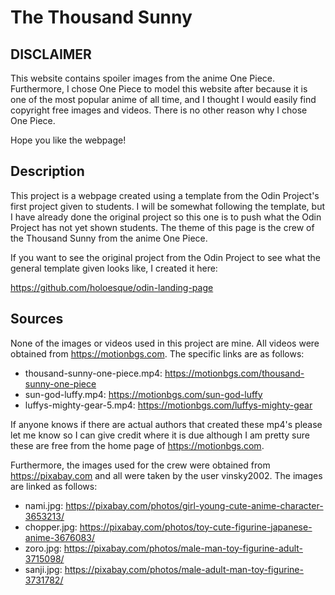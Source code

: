 # The Thousand Sunny

## DISCLAIMER
This website contains spoiler images from the anime One Piece.
Furthermore, I chose One Piece to model this website after because it is one of the
most popular anime of all time, and I thought I would easily find copyright free
images and videos. There is no other reason why I chose One Piece. 

Hope you like the webpage!

## Description

This project is a webpage created using a template from the Odin Project's first
project given to students. I will be somewhat following the template, but I have
already done the original project so this one is to push what the Odin Project has not
yet shown students. The theme of this page is the crew of the Thousand Sunny
from the anime One Piece.

If you want to see the original project from the Odin Project to see what the general
template given looks like, I created it here:

https://github.com/holoesque/odin-landing-page

## Sources

None of the images or videos used in this project are mine. All videos were
obtained from https://motionbgs.com. The specific links are as follows:

* thousand-sunny-one-piece.mp4: https://motionbgs.com/thousand-sunny-one-piece
* sun-god-luffy.mp4: https://motionbgs.com/sun-god-luffy
* luffys-mighty-gear-5.mp4: https://motionbgs.com/luffys-mighty-gear 

If anyone knows if there are actual authors that created these mp4's please let me
know so I can give credit where it is due although I am pretty sure these are free
from the home page of https://motionbgs.com.

Furthermore, the images used for the crew were obtained from https://pixabay.com
and all were taken by the user vinsky2002. The images are linked as follows:

* nami.jpg: https://pixabay.com/photos/girl-young-cute-anime-character-3653213/
* chopper.jpg: https://pixabay.com/photos/toy-cute-figurine-japanese-anime-3676083/
* zoro.jpg: https://pixabay.com/photos/male-man-toy-figurine-adult-3715098/
* sanji.jpg: https://pixabay.com/photos/male-adult-man-toy-figurine-3731782/
